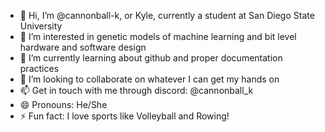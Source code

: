 - 👋 Hi, I’m @cannonball-k, or Kyle, currently a student at San Diego State University
- 👀 I’m interested in genetic models of machine learning and bit level hardware and software design
- 🌱 I’m currently learning about github and proper documentation practices
- 💞️ I’m looking to collaborate on whatever I can get my hands on
- 📫 Get in touch with me through discord: @cannonball_k
- 😄 Pronouns: He/She
- ⚡ Fun fact: I love sports like Volleyball and Rowing!  

<!---
cannonball-k/cannonball-k is a ✨ special ✨ repository because its `README.md` (this file) appears on your GitHub profile.
You can click the Preview link to take a look at your changes.
--->
